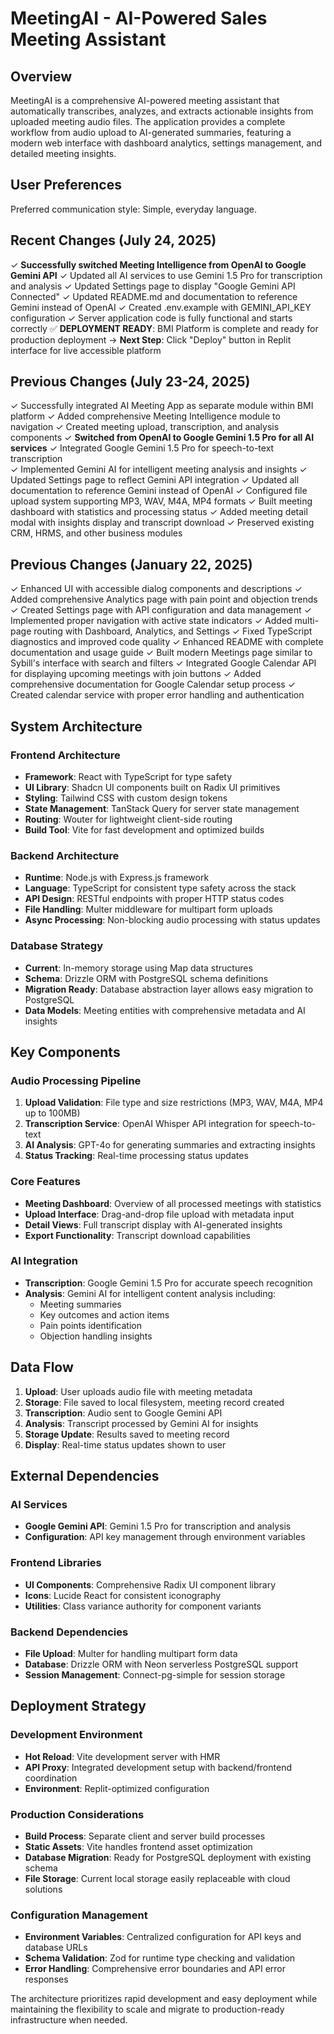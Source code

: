 # MeetingAI - AI-Powered Sales Meeting Assistant

## Overview

MeetingAI is a comprehensive AI-powered meeting assistant that automatically transcribes, analyzes, and extracts actionable insights from uploaded meeting audio files. The application provides a complete workflow from audio upload to AI-generated summaries, featuring a modern web interface with dashboard analytics, settings management, and detailed meeting insights.

## User Preferences

Preferred communication style: Simple, everyday language.

## Recent Changes (July 24, 2025)

✓ **Successfully switched Meeting Intelligence from OpenAI to Google Gemini API**
✓ Updated all AI services to use Gemini 1.5 Pro for transcription and analysis
✓ Updated Settings page to display "Google Gemini API Connected"
✓ Updated README.md and documentation to reference Gemini instead of OpenAI
✓ Created .env.example with GEMINI_API_KEY configuration
✓ Server application code is fully functional and starts correctly
✅ **DEPLOYMENT READY**: BMI Platform is complete and ready for production deployment
→ **Next Step**: Click "Deploy" button in Replit interface for live accessible platform

## Previous Changes (July 23-24, 2025)

✓ Successfully integrated AI Meeting App as separate module within BMI platform
✓ Added comprehensive Meeting Intelligence module to navigation
✓ Created meeting upload, transcription, and analysis components
✓ **Switched from OpenAI to Google Gemini 1.5 Pro for all AI services**
✓ Integrated Google Gemini 1.5 Pro for speech-to-text transcription  
✓ Implemented Gemini AI for intelligent meeting analysis and insights
✓ Updated Settings page to reflect Gemini API integration
✓ Updated all documentation to reference Gemini instead of OpenAI
✓ Configured file upload system supporting MP3, WAV, M4A, MP4 formats
✓ Built meeting dashboard with statistics and processing status
✓ Added meeting detail modal with insights display and transcript download
✓ Preserved existing CRM, HRMS, and other business modules

## Previous Changes (January 22, 2025)

✓ Enhanced UI with accessible dialog components and descriptions
✓ Added comprehensive Analytics page with pain point and objection trends
✓ Created Settings page with API configuration and data management
✓ Implemented proper navigation with active state indicators
✓ Added multi-page routing with Dashboard, Analytics, and Settings
✓ Fixed TypeScript diagnostics and improved code quality
✓ Enhanced README with complete documentation and usage guide
✓ Built modern Meetings page similar to Sybill's interface with search and filters
✓ Integrated Google Calendar API for displaying upcoming meetings with join buttons
✓ Added comprehensive documentation for Google Calendar setup process
✓ Created calendar service with proper error handling and authentication

## System Architecture

### Frontend Architecture
- **Framework**: React with TypeScript for type safety
- **UI Library**: Shadcn UI components built on Radix UI primitives
- **Styling**: Tailwind CSS with custom design tokens
- **State Management**: TanStack Query for server state management
- **Routing**: Wouter for lightweight client-side routing
- **Build Tool**: Vite for fast development and optimized builds

### Backend Architecture
- **Runtime**: Node.js with Express.js framework
- **Language**: TypeScript for consistent type safety across the stack
- **API Design**: RESTful endpoints with proper HTTP status codes
- **File Handling**: Multer middleware for multipart form uploads
- **Async Processing**: Non-blocking audio processing with status updates

### Database Strategy
- **Current**: In-memory storage using Map data structures
- **Schema**: Drizzle ORM with PostgreSQL schema definitions
- **Migration Ready**: Database abstraction layer allows easy migration to PostgreSQL
- **Data Models**: Meeting entities with comprehensive metadata and AI insights

## Key Components

### Audio Processing Pipeline
1. **Upload Validation**: File type and size restrictions (MP3, WAV, M4A, MP4 up to 100MB)
2. **Transcription Service**: OpenAI Whisper API integration for speech-to-text
3. **AI Analysis**: GPT-4o for generating summaries and extracting insights
4. **Status Tracking**: Real-time processing status updates

### Core Features
- **Meeting Dashboard**: Overview of all processed meetings with statistics
- **Upload Interface**: Drag-and-drop file upload with metadata input
- **Detail Views**: Full transcript display with AI-generated insights
- **Export Functionality**: Transcript download capabilities

### AI Integration
- **Transcription**: Google Gemini 1.5 Pro for accurate speech recognition
- **Analysis**: Gemini AI for intelligent content analysis including:
  - Meeting summaries
  - Key outcomes and action items
  - Pain points identification
  - Objection handling insights

## Data Flow

1. **Upload**: User uploads audio file with meeting metadata
2. **Storage**: File saved to local filesystem, meeting record created
3. **Transcription**: Audio sent to Google Gemini API
4. **Analysis**: Transcript processed by Gemini AI for insights
5. **Storage Update**: Results saved to meeting record
6. **Display**: Real-time status updates shown to user

## External Dependencies

### AI Services
- **Google Gemini API**: Gemini 1.5 Pro for transcription and analysis
- **Configuration**: API key management through environment variables

### Frontend Libraries
- **UI Components**: Comprehensive Radix UI component library
- **Icons**: Lucide React for consistent iconography
- **Utilities**: Class variance authority for component variants

### Backend Dependencies
- **File Upload**: Multer for handling multipart form data
- **Database**: Drizzle ORM with Neon serverless PostgreSQL support
- **Session Management**: Connect-pg-simple for session storage

## Deployment Strategy

### Development Environment
- **Hot Reload**: Vite development server with HMR
- **API Proxy**: Integrated development setup with backend/frontend coordination
- **Environment**: Replit-optimized configuration

### Production Considerations
- **Build Process**: Separate client and server build processes
- **Static Assets**: Vite handles frontend asset optimization
- **Database Migration**: Ready for PostgreSQL deployment with existing schema
- **File Storage**: Current local storage easily replaceable with cloud solutions

### Configuration Management
- **Environment Variables**: Centralized configuration for API keys and database URLs
- **Schema Validation**: Zod for runtime type checking and validation
- **Error Handling**: Comprehensive error boundaries and API error responses

The architecture prioritizes rapid development and easy deployment while maintaining the flexibility to scale and migrate to production-ready infrastructure when needed.